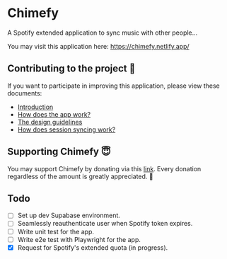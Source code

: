# Chimefy

A Spotify extended application to sync music with other people...

You may visit this application here: https://chimefy.netlify.app/

## Contributing to the project 🔨

If you want to participate in improving this application, please view these documents:

- [Introduction](https://chuchuwiiii.notion.site/Read-Me-38336e88c6d042edadc90b4c8830f3a9?pvs=4)
- [How does the app work?](https://chuchuwiiii.notion.site/App-Flow-e86f523000814f0d99daa7f995ebb43b?pvs=4)
- [The design guidelines](https://chuchuwiiii.notion.site/Designs-afc5bc0456124a03bfde2bf7c49c1047?pvs=4)
- [How does session syncing work?](https://chuchuwiiii.notion.site/Session-Flow-Document-0b710b797e854d3b9c51280893f53a5d?pvs=4)

## Supporting Chimefy 😇

You may support Chimefy by donating via this [link](https://chuchuwiii.gumroad.com/l/support-chimefy).
Every donation regardless of the amount is greatly appreciated. 🙏

## Todo

- [ ] Set up dev Supabase environment.
- [ ] Seamlessly reauthenticate user when Spotify token expires.
- [ ] Write unit test for the app.
- [ ] Write e2e test with Playwright for the app.
- [x] Request for Spotify's extended quota (in progress).
